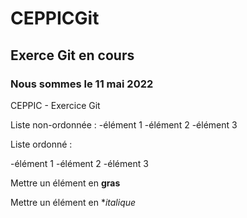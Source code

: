 # CEPPICGit
## Exerce Git en cours
### Nous sommes le 11 mai 2022
CEPPIC - Exercice Git

Liste non-ordonnée :
-élément 1
-élément 2
-élément 3

Liste ordonné :

-élément 1
-élément 2
-élément 3

Mettre un élément en **gras**

Mettre un élément en **italique*